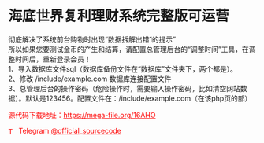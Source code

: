# 海底世界复利理财系统完整版可运营

彻底解决了系统前台购物时出现“数据拆解出错1的提示”<br>所以如果您要测试金币的产生和结算，请配置总管理后台的“调整时间”工具，在调整时间后，重新登录会员！<br>1、导入数据库文件sql（数据库备份文件在“数据库”文件夹下，两个都是）。<br>2、修改 /include/example.com 数据库连接配置文件<br>3、总管理后台的操作密码（危险操作时，需要输入操作密码，比如清空网站数据）。默认是123456。配置文件在：/include/example.com（在该php页的部）<br>


<p style="color: red;">源代码下载地址：<a href="https://mega-file.org/16AHO" style="color: red;">https://mega-file.org/16AHO</a></p><p style="color: red;"><img src="https://cdn-icons-png.flaticon.com/512/2111/2111646.png" alt="Telegram Icon" style="width: 16px; vertical-align: middle; margin-right: 5px;">Telegram:<a href="https://t.me/official_sourcecode" style="color: red;">@official_sourcecode</a></p>